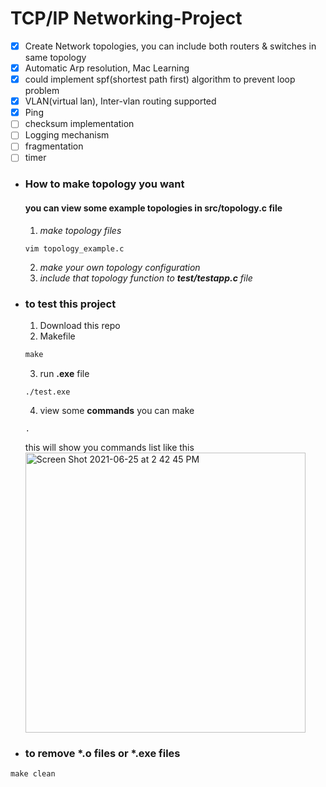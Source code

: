 # TCP/IP Networking-Project

- [x] Create Network topologies, you can include both routers & switches in same topology
- [x] Automatic Arp resolution, Mac Learning
- [x] could implement spf(shortest path first) algorithm to prevent loop problem
- [x] VLAN(virtual lan), Inter-vlan routing supported
- [x] Ping
- [ ] checksum implementation
- [ ] Logging mechanism
- [ ] fragmentation
- [ ] timer

* ### How to make topology you want
  #### you can view some example topologies in **src/topology.c** file
  1. _make topology files_
    ```
    vim topology_example.c
    ```
  2. _make your own topology configuration_
  3. _include that topology function to **test/testapp.c** file_ 


* ### to test this project

  1. Download this repo
  2. Makefile
    ```Makefile
    make
    ```
  3. run **.exe** file
    ```
    ./test.exe
    ```
  4. view some **commands** you can make
    ```
    .
    ```
    this will show you commands list like this\
    <img width="448" alt="Screen Shot 2021-06-25 at 2 42 45 PM" src="https://user-images.githubusercontent.com/70065848/123375416-b495fe80-d5c3-11eb-8759-4b2ce1af93a4.png">
* ### to remove *.o files or *.exe files
```Makefile
make clean
```
